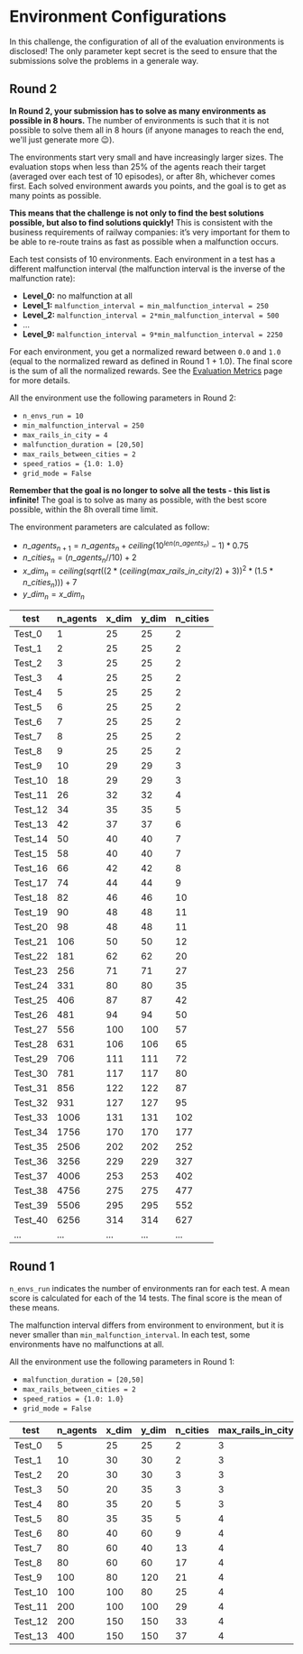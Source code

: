 Environment Configurations
==========================

In this challenge, the configuration of all of the evaluation environments is disclosed! The only parameter kept secret is the seed to ensure that the submissions solve the problems in a generale way. 

## Round 2

**In Round 2, your submission has to solve as many environments as possible in 8 hours.** The number of environments is such that it is not possible to solve them all in 8 hours (if anyone manages to reach the end, we'll just generate more 😉).

The environments start very small and have increasingly larger sizes. The evaluation stops when less than 25% of the agents reach their target (averaged over each test of 10 episodes), or after 8h, whichever comes first. Each solved environment awards you points, and the goal is to get as many points as possible.

**This means that the challenge is not only to find the best solutions possible, but also to find solutions quickly!** This is consistent with the business requirements of railway companies: it’s very important for them to be able to re-route trains as fast as possible when a malfunction occurs.

Each test consists of 10 environments. Each environment in a test has a different malfunction interval (the malfunction interval is the inverse of the malfunction rate):

- **Level_0:** no malfunction at all
- **Level_1:** `malfunction_interval = min_malfunction_interval = 250`
- **Level_2:** `malfunction_interval = 2*min_malfunction_interval = 500`
- ...
- **Level_9:** `malfunction_interval = 9*min_malfunction_interval = 2250`

For each environment, you get a normalized reward between `0.0` and `1.0` (equal to the normalized reward as defined in Round 1 + 1.0). The final score is the sum of all the normalized rewards. See the [Evaluation Metrics](prize-and-metrics.md) page for more details. 

All the environment use the following parameters in Round 2:
- `n_envs_run = 10`
- `min_malfunction_interval = 250`
- `max_rails_in_city = 4`
- `malfunction_duration = [20,50]`
- `max_rails_between_cities = 2`
- `speed_ratios = {1.0: 1.0}`
- `grid_mode = False`

**Remember that the goal is no longer to solve all the tests - this list is infinite!** The goal is to solve as many as possible, with the best score possible, within the 8h overall time limit.

The environment parameters are calculated as follow:
- $n\_agents_{n+1} = n\_agents_{n}+ceiling(10^{len(n\_agents_{n})}-1)*0.75$
- $n\_cities_{n} = (n\_agents_{n} // 10) + 2$
- $x\_dim_{n} = ceiling(sqrt((2*(ceiling(max\_rails\_in\_city/2) + 3))^2*(1.5*n\_cities_{n})))+7$
- $y\_dim_{n} = x\_dim_{n}$


| test     | n_agents      | x_dim   | y_dim   | n_cities     |
|----------|---------------|---------|---------|--------------|
| Test_0   |             1 |      25 |      25 |            2 |
| Test_1   |             2 |      25 |      25 |            2 |
| Test_2   |             3 |      25 |      25 |            2 |
| Test_3   |             4 |      25 |      25 |            2 |
| Test_4   |             5 |      25 |      25 |            2 |
| Test_5   |             6 |      25 |      25 |            2 |
| Test_6   |             7 |      25 |      25 |            2 |
| Test_7   |             8 |      25 |      25 |            2 |
| Test_8   |             9 |      25 |      25 |            2 |
| Test_9   |            10 |      29 |      29 |            3 |
| Test_10  |            18 |      29 |      29 |            3 |
| Test_11  |            26 |      32 |      32 |            4 |
| Test_12  |            34 |      35 |      35 |            5 |
| Test_13  |            42 |      37 |      37 |            6 |
| Test_14  |            50 |      40 |      40 |            7 |
| Test_15  |            58 |      40 |      40 |            7 |
| Test_16  |            66 |      42 |      42 |            8 |
| Test_17  |            74 |      44 |      44 |            9 |
| Test_18  |            82 |      46 |      46 |           10 |
| Test_19  |            90 |      48 |      48 |           11 |
| Test_20  |            98 |      48 |      48 |           11 |
| Test_21  |           106 |      50 |      50 |           12 |
| Test_22  |           181 |      62 |      62 |           20 |
| Test_23  |           256 |      71 |      71 |           27 |
| Test_24  |           331 |      80 |      80 |           35 |
| Test_25  |           406 |      87 |      87 |           42 |
| Test_26  |           481 |      94 |      94 |           50 |
| Test_27  |           556 |     100 |     100 |           57 |
| Test_28  |           631 |     106 |     106 |           65 |
| Test_29  |           706 |     111 |     111 |           72 |
| Test_30  |           781 |     117 |     117 |           80 |
| Test_31  |           856 |     122 |     122 |           87 |
| Test_32  |           931 |     127 |     127 |           95 |
| Test_33  |          1006 |     131 |     131 |          102 |
| Test_34  |          1756 |     170 |     170 |          177 |
| Test_35  |          2506 |     202 |     202 |          252 |
| Test_36  |          3256 |     229 |     229 |          327 |
| Test_37  |          4006 |     253 |     253 |          402 |
| Test_38  |          4756 |     275 |     275 |          477 |
| Test_39  |          5506 |     295 |     295 |          552 |
| Test_40  |          6256 |     314 |     314 |          627 |
| ...      |        ...    |    ...  |    ...  |        ...   |


## Round 1

`n_envs_run` indicates the number of environments ran for each test. A mean score is calculated for each of the 14 tests. The final score is the mean of these means.

The malfunction interval differs from environment to environment, but it is never smaller than `min_malfunction_interval`. In each test, some environments have no malfunctions at all.

All the environment use the following parameters in Round 1:
- `malfunction_duration = [20,50]`
- `max_rails_between_cities = 2`
- `speed_ratios = {1.0: 1.0}`
- `grid_mode = False`

| test    | n_agents | x_dim | y_dim | n_cities | max_rails_in_city | min_malfunction_interval | n_envs_run |
|---------|----------|-------|-------|----------|-------------------|----------------------|------------|
| Test_0  |        5 |    25 |    25 |        2 |                 3 |                   50 |         50 |
| Test_1  |       10 |    30 |    30 |        2 |                 3 |                  100 |         50 |
| Test_2  |       20 |    30 |    30 |        3 |                 3 |                  200 |         50 |
| Test_3  |       50 |    20 |    35 |        3 |                 3 |                  500 |         40 |
| Test_4  |       80 |    35 |    20 |        5 |                 3 |                  800 |         30 |
| Test_5  |       80 |    35 |    35 |        5 |                 4 |                  800 |         30 |
| Test_6  |       80 |    40 |    60 |        9 |                 4 |                  800 |         30 |
| Test_7  |       80 |    60 |    40 |       13 |                 4 |                  800 |         30 |
| Test_8  |       80 |    60 |    60 |       17 |                 4 |                  800 |         20 |
| Test_9  |      100 |    80 |   120 |       21 |                 4 |                 1000 |         20 |
| Test_10 |      100 |   100 |    80 |       25 |                 4 |                 1000 |         20 |
| Test_11 |      200 |   100 |   100 |       29 |                 4 |                 2000 |         10 |
| Test_12 |      200 |   150 |   150 |       33 |                 4 |                 2000 |         10 |
| Test_13 |      400 |   150 |   150 |       37 |                 4 |                 4000 |         10 |